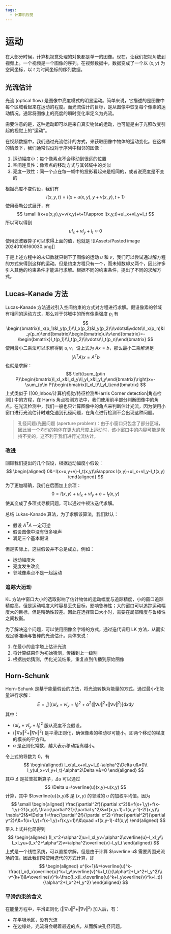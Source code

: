 ```yaml
---
tags:
  - 计算机视觉
---
```


# 运动

在大部分时候，计算机视觉处理的对象都是单一的图像。现在，让我们把视角放到视频上。一个视频是一个图像的序列。在视频数据中，数据变成了一个以 $(x,y)$ 为空间坐标，以 $t$ 为时间坐标的序列数据。

## 光流估计

光流 (optical flow) 是图像中亮度模式的明显运动。简单来说，它描述的是图像中每个区域看起来在运动的程度。而光流估计的目标，是从图像中恢复每个像素的运动情况。通常将图像上的亮度的瞬时变化率定义为光流。

需要注意的是，这种运动即可以是来自真实物体的运动，也可能是由于光照改变引起的视觉上的"运动"。

在视频数据中，我们通过光流估计的方式，来获取图像中物体的运动变化。在这样的情景下，我们通常假设对于序列中相邻的图像：
1. 运动幅度小：每个像素点不会移动到很远的位置
2. 空间连贯性：像素点的移动方式与其邻域中的类似
3. 亮度一致性：同一个点在每一帧中的投影看起来是相同的，或者说亮度是不变的

根据亮度不变假设，我们有
$$
I(x,y,t)=I(x+u(x,y),y+v(x,y),t+1)
$$
使用泰勒公式展开，有
$$
\small I(x+u(x,y),y+v(x,y)+t+1)\approx I(x,y,t)+uI_x+vI_y+I_t
$$
所以可以得到
$$
uI_x+vI_y+I_t\approx 0
$$
使用滤波器算子可以求得上面的值，也就是
![[Assets/Pasted image 20240106160030.png]]

于是上述方程中的未知数就只剩下了图像的运动 $u$ 和 $v$，我们可以尝试通过解方程的方式来得到这样的运动。但是约束方程只有一个，而未知数却又两个，因此许多引入其他的约束条件才能进行求解。根据不同的约束条件，提出了不同的求解方式。

## Lucas-Kanade 方法

Lucas-Kanade 方法通过引入空间约束的方式对方程进行求解。假设像素的邻域有相同的运动方式，那么对于邻域中的所有像素强度 $p_i$ 有
$$
\begin{bmatrix}I_x(p_1)&I_y(p_1)\\I_x(p_2)&I_y(p_2)\\\vdots&\vdots\\I_x(p_n)&I_y(p_n)\end{bmatrix}\begin{bmatrix}u\\v\end{bmatrix}=-\begin{bmatrix}I_t(p_1)\\I_t(p_2)\\\vdots\\I_t(p_n)\end{bmatrix}
$$
使用最小二乘法可以求解得到 $u,v$，设上式为 $Ax=b$，那么最小二乘解满足
$$
(A^TA)x=A^Tb
$$
也就是求解：
$$
\left(\sum_{p\in P}\begin{bmatrix}I_xI_x&I_xI_y\\I_yI_x&I_yI_y\end{bmatrix}\right)x=-\sum_{p\in P}\begin{bmatrix}I_xI_t\\I_yI_t\end{bmatrix}
$$
上式类似于 [[00_Inbox/计算机视觉/特征检测#Harris Corner detection|角点检测]] 中的方程，在 Harris 角点检测方法中，我们使用前半部分判断图像中的角点。在光流检测中，我们一般也只计算图像中的角点来判断估计光流，因为使用小窗口进行光流估计时难免遇到孔径问题，在角点进行检测不会出现这种问题。

> 孔径问题/光圈问题 (aperture problem)：由于小窗口只包含了部分区域，因此当一个均匀的物体在更大的尺度上运动时，该小窗口中的内容可能是保持不变的，这不利于我们进行光流估计。

### 改进

回顾我们提出的几个假设，根据运动幅度小假设：
$$
\begin{aligned}
0&=I(x+u,y+v)-I_t(x,y)\\&\approx I(x,y)+uI_x+vI_y-I_t(x,y)
\end{aligned}
$$
为了更加精确，我们在后面加上余项：
$$
0=I(x,y)+uI_x+vI_y+o-I_t(x,y)
$$
使其变成了多项式寻根问题，可以通过牛顿法迭代求解。

总结 Lukas-Kanade 算法，为了求解该算法，我们默认：
- 假设 $A^TA$ 一定可逆
- 假设图像中没有很多噪声
- 满足三个基本假设

但是实际上，这些假设并不总是成立，例如：
- 运动幅度大
- 亮度发生改变
- 邻域像素点不是一起运动

### 追踪大运动

KL 方法中窗口大小的选取影响了估计物体的运动幅度与追踪精度，小的窗口追踪精度高，但是运动幅度大时容易丢失目标，影响鲁棒性；大的窗口可以追踪运动幅度大的目标，但是精确性较差。因此在选择窗口大小时，需要在局部精度与鲁棒性之间权衡。

为了解决这个问题，可以使用图像金字塔的方式，通过迭代调用 LK 方法，从而实现足够准确与鲁棒的光流估计。具体来说：
1. 在最小的金字塔上估计光流
2. 将计算结果作为初始猜测，传播到上一级别
3. 根据初始猜测，优化光流结果，重复直到传播到原始图像

## Horn-Schunk

Horn-Schunk 是基于能量假设的方法，将光流转换为能量的方式，通过最小化能量进行求解：
$$
E=\iint[(uI_x+vI_y+I_t)^2+\alpha^2(\Vert\nabla u\Vert^2+\Vert \nabla v\Vert^2)]\mathrm dx\mathrm dy
$$
其中：
- $(uI_x+vI_y+I_t)^2$ 服从亮度不变假设。
- $(\Vert\nabla u\Vert^2+\Vert \nabla v\Vert^2)$ 是平滑正则化，确保像素的移动尽可能小，即两个移动的梯度的模长的平方和。
- $\alpha$ 是正则化常数，越大表示移动距离越小。

令上式的导数为 0，有
$$
\begin{aligned}
I_x(uI_x+vI_y+I_t)-\alpha^2\Delta u&=0\\
I_y(uI_x+vI_y+I_t)-\alpha^2\Delta v&=0
\end{aligned}
$$
其中 $\Delta$ 是拉普拉斯算子，$\Delta u$ 可以通过
$$
\Delta u=\overline{u}(x,y)-u(x,y)
$$
计算，其中 $\overline{u}(x,y)$ 是 $(x,y)$ 的邻域的 $u$ 的加权平均值。因为
$$
\small
\begin{aligned}
\frac{\partial^2f}{\partial x^2}&=f(x+1,y)+f(x-1,y)-2f(x,y)\\
\frac{\partial^2f}{\partial y^2}&=f(x,y+1)+f(x,y-1)-2f(x,y)\\
\nabla^2f&=\Delta f=\frac{\partial^2f}{\partial x^2}+\frac{\partial^2f}{\partial y^2}\\&=f(x+1,y)+f(x-1,y)+f(x,y+1)\\&\quad +f(x,y-1)-4f(x,y)
\end{aligned}
$$
带入上式并化简得到
$$
\begin{aligned}
(I_x^2+\alpha^2)u+I_xI_yv=\alpha^2\overline{u}-I_xI_y\\
I_xI_yu+(I_x^2+\alpha^2)v=\alpha^2\overline{v}-I_yI_t
\end{aligned}
$$
上式是一个线性系统，可以直接求解。但是由于计算 $\overline u$ 需要周围光流场的值，因此我们常使用迭代的方式计算，即
$$
\begin{aligned}
u^{k+1}&=\overline{u}^k-\frac{I_x(I_x\overline{u}^k+I_y\overline{v}^k+I_t)}{\alpha^2+I_x^2+I_y^2}\\
v^{k+1}&=\overline{v}^k-\frac{I_x(I_x\overline{u}^k+I_y\overline{v}^k+I_t)}{\alpha^2+I_x^2+I_y^2}
\end{aligned}
$$

### 平滑约束的含义

在能量方程中，平滑正则化 $(\Vert\nabla u\Vert^2+\Vert \nabla v\Vert^2)$ 加入后，有：
- 在平坦地区，没有光流
- 在边缘处，光流将会朝着最近的点，从而解决孔径问题。